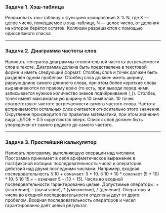 ### Задача 1. Хэш-таблица
Реализовать хэш-таблицу с функцией хэширования X % N, где X — целое число, помещаемое
в хэш-таблицу, N — целое число, от деления на которое берётся остаток. Коллизии
разрешаются с помощью односвязного списка.

---

### Задача 2. Диаграмма частоты слов
Написать генератор диаграммы относительной частоты встречаемости слов в тексте.
Диаграмма должна быть представлена в текстовой форме и иметь следующий формат:
Столбец слов и точек должен быть разделён одним пробелом.
Столбец слов должен иметь ширину, равную длине самого длинного слова, при этом более
короткие слова выравниваются по правому краю (то есть, при выводе перед ними записывается
нужное количество знаков подчёркивания (_)).
Столбец точек имеет максимальную ширину в 10 символов. 10 точек соответствуют частоте
встречаемости самого частого слова. Частота встречаемости остальных слов считается
относительно этого значения. Округление производится по правилам математики, при этом
значения вида ЦЕЛОЕ + 0.5 округляются вверх.
Список слов должен быть упорядочен от самого редкого до самого частого.

---

### Задача 3. Простейший калькулятор
Написать программу, выполняющую операции над числами. Программа принимает в себя
арифметическое выражение в постфиксной нотации: последовательность чисел и операторов
действий над двумя последними числами.
Например, входная последовательность 5 10 + означает: 5 + 10.
5 10 + 10 * означает (5 + 10) * 10.
5 10 15 + - означает 5 - (10 + 15).
Числа во входной последовательности гарантированно целые. Допустимые операторы: +
(сложение), - (вычитание), * (умножение), / (деление).
Операторы и числа во входной последовательности отделены друг от друга пробелом.
Входная последовательность операторов и чисел гарантированно даёт целый результат.